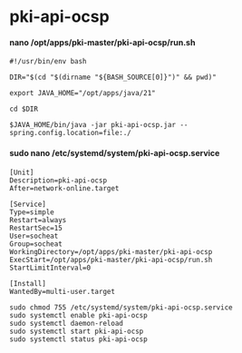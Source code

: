 # pki-api-ocsp

#### nano /opt/apps/pki-master/pki-api-ocsp/run.sh

```text
#!/usr/bin/env bash

DIR="$(cd "$(dirname "${BASH_SOURCE[0]}")" && pwd)"

export JAVA_HOME="/opt/apps/java/21"

cd $DIR

$JAVA_HOME/bin/java -jar pki-api-ocsp.jar --spring.config.location=file:./
```

#### sudo nano /etc/systemd/system/pki-api-ocsp.service

```text
[Unit]
Description=pki-api-ocsp
After=network-online.target

[Service]
Type=simple
Restart=always
RestartSec=15
User=socheat
Group=socheat
WorkingDirectory=/opt/apps/pki-master/pki-api-ocsp
ExecStart=/opt/apps/pki-master/pki-api-ocsp/run.sh
StartLimitInterval=0

[Install]
WantedBy=multi-user.target
```

```shell
sudo chmod 755 /etc/systemd/system/pki-api-ocsp.service
sudo systemctl enable pki-api-ocsp
sudo systemctl daemon-reload
sudo systemctl start pki-api-ocsp
sudo systemctl status pki-api-ocsp
```